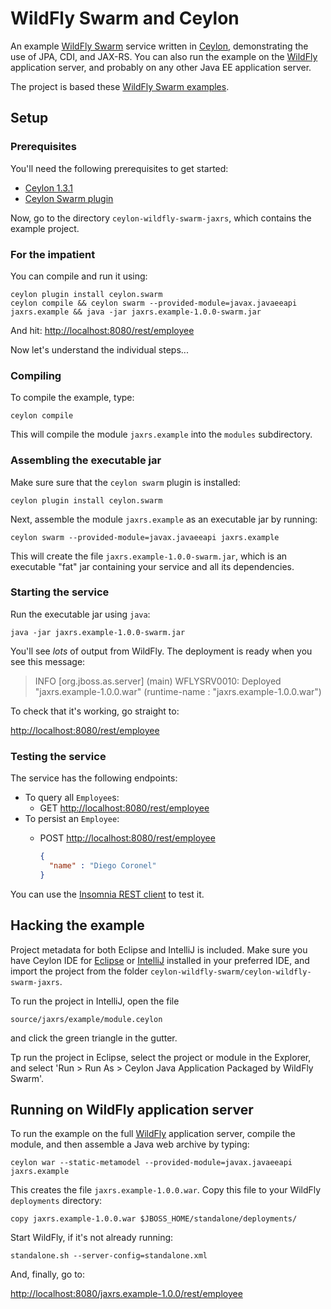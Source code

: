 # WildFly Swarm and Ceylon

An example [WildFly Swarm][] service written in [Ceylon][], 
demonstrating the use of JPA, CDI, and JAX-RS. You can also
run the example on the [WildFly][] application server, and
probably on any other Java EE application server.

The project is based these [WildFly Swarm examples][].

[Ceylon]: https://ceylon-lang.org
[WildFly]: http://wildfly.org/
[WildFly Swarm]: http://wildfly-swarm.io/
[WildFly Swarm examples]: https://github.com/wildfly-swarm/wildfly-swarm-examples/tree/master/jpa-jaxrs-cdi

## Setup

### Prerequisites

You'll need the following prerequisites to get started:

- [Ceylon 1.3.1](https://ceylon-lang.org/download)
- [Ceylon Swarm plugin](https://github.com/ceylon/ceylon.swarm)

Now, go to the directory `ceylon-wildfly-swarm-jaxrs`, which
contains the example project.

### For the impatient

You can compile and run it using:
    
    ceylon plugin install ceylon.swarm
    ceylon compile && ceylon swarm --provided-module=javax.javaeeapi jaxrs.example && java -jar jaxrs.example-1.0.0-swarm.jar

And hit: <http://localhost:8080/rest/employee>

Now let's understand the individual steps...

### Compiling

To compile the example, type:

    ceylon compile

This will compile the module `jaxrs.example` into the `modules` 
subdirectory.

### Assembling the executable jar

Make sure sure that the `ceylon swarm` plugin is installed: 
   
    ceylon plugin install ceylon.swarm
   
Next, assemble the module `jaxrs.example` as an executable jar 
by running:
   
    ceylon swarm --provided-module=javax.javaeeapi jaxrs.example

This will create the file `jaxrs.example-1.0.0-swarm.jar`, which 
is an executable "fat" jar containing your service and all its 
dependencies.

### Starting the service

Run the executable jar using `java`:
   
    java -jar jaxrs.example-1.0.0-swarm.jar

You'll see *lots* of output from WildFly. The deployment is ready
when you see this message:

> INFO  [org.jboss.as.server] (main) WFLYSRV0010: Deployed "jaxrs.example-1.0.0.war" (runtime-name : "jaxrs.example-1.0.0.war")

To check that it's working, go straight to:

<http://localhost:8080/rest/employee>

### Testing the service

The service has the following endpoints:

- To query all `Employee`s:
  - GET <http://localhost:8080/rest/employee>
- To persist an `Employee`:
  - POST <http://localhost:8080/rest/employee>
  
    ```json
    {
      "name" : "Diego Coronel"
    }
    ```

You can use the [Insomnia REST client][] to test it.

[Insomnia REST client]: https://insomnia.rest/

## Hacking the example

Project metadata for both Eclipse and IntelliJ is included. Make 
sure you have Ceylon IDE for [Eclipse][] or [IntelliJ][] installed 
in your preferred IDE, and import the project from the folder
`ceylon-wildfly-swarm/ceylon-wildfly-swarm-jaxrs`.

To run the project in IntelliJ, open the file

    source/jaxrs/example/module.ceylon

and click the green triangle in the gutter.

Tp run the project in Eclipse, select the project or module in the
Explorer, and select 
'Run > Run As > Ceylon Java Application Packaged by WildFly Swarm'.

[Eclipse]: https://ceylon-lang.org/documentation/1.3/ide/eclipse/
[IntelliJ]: https://ceylon-lang.org/documentation/1.3/ide/intellij/

## Running on WildFly application server

To run the example on the full [WildFly][] application server, 
compile the module, and then assemble a Java web archive by typing:

    ceylon war --static-metamodel --provided-module=javax.javaeeapi jaxrs.example

This creates the file `jaxrs.example-1.0.0.war`. Copy this file to
your WildFly `deployments` directory:

    copy jaxrs.example-1.0.0.war $JBOSS_HOME/standalone/deployments/

Start WildFly, if it's not already running:

    standalone.sh --server-config=standalone.xml

And, finally, go to:

<http://localhost:8080/jaxrs.example-1.0.0/rest/employee>
